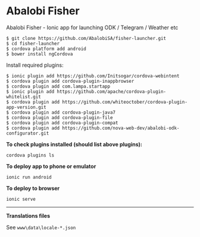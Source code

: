 # Abalobi Fisher
Abalobi Fisher - Ionic app for launching ODK / Telegram / Weather etc

    $ git clone https://github.com/AbalobiSA/fisher-launcher.git
    $ cd fisher-launcher
    $ cordova platform add android
    $ bower install ngCordova


Install required plugins:


    $ ionic plugin add https://github.com/Initsogar/cordova-webintent
    $ cordova plugin add cordova-plugin-inappbrowser
    $ cordova plugin add com.lampa.startapp
    $ ionic plugin add https://github.com/apache/cordova-plugin-whitelist.git
    $ cordova plugin add https://github.com/whiteoctober/cordova-plugin-app-version.git
    $ cordova plugin add cordova-plugin-java7
    $ cordova plugin add cordova-plugin-file
    $ cordova plugin add cordova-plugin-compat
    $ cordova plugin add https://github.com/nova-web-dev/abalobi-odk-configurator.git



**To check plugins installed (should list above plugins):**
```
cordova plugins ls
```
**To deploy app to phone or emulator**
```
ionic run android
```
**To deploy to browser**
```
ionic serve
```
---
**Translations files**

See ```www\data\locale-*.json```
